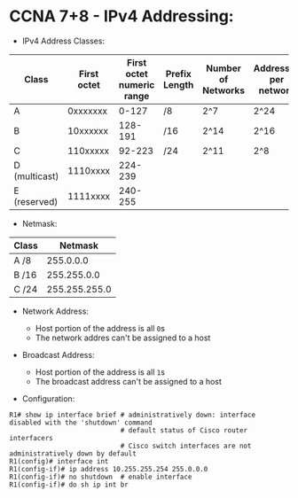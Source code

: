 # CCNA 7+8 - IPv4 Addressing:

- IPv4 Address Classes:

| Class         | First octet |First octet numeric range  | Prefix Length  | Number of Networks  | Addresses per network |
|---------------|-------------|---------------------------|----------------|---------------------|-----------------------|
| A             | 0xxxxxxx    | 0-127                     | /8             | 2^7                 | 2^24                  |
| B             | 10xxxxxx    | 128-191                   | /16            | 2^14                | 2^16                  |
| C             | 110xxxxx    | 92-223                    | /24            | 2^11                | 2^8                   |
| D (multicast) | 1110xxxx    | 224-239                   |                |                     |                       |
| E (reserved)  | 1111xxxx    |240-255                    |                |                     |                       |

- Netmask:

| Class  | Netmask        |
|--------|----------------|
| A /8   | 255.0.0.0      |
| B /16  | 255.255.0.0    |
| C /24  | 255.255.255.0  |

- Network Address:
  - Host portion of the address is all `0`s
  - The network addres can't be assigned to a host
- Broadcast Address:
  - Host portion of the address is all `1`s
  - The broadcast address can't be assigned to a host

- Configuration:
```
R1# show ip interface brief # administratively down: interface disabled with the 'shutdown' command
                            # default status of Cisco router interfacers
                            # Cisco switch interfaces are not administratively down by default
R1(config)# interface int
R1(config-if)# ip address 10.255.255.254 255.0.0.0
R1(config-if)# no shutdown  # enable interface
R1(config-if)# do sh ip int br
```